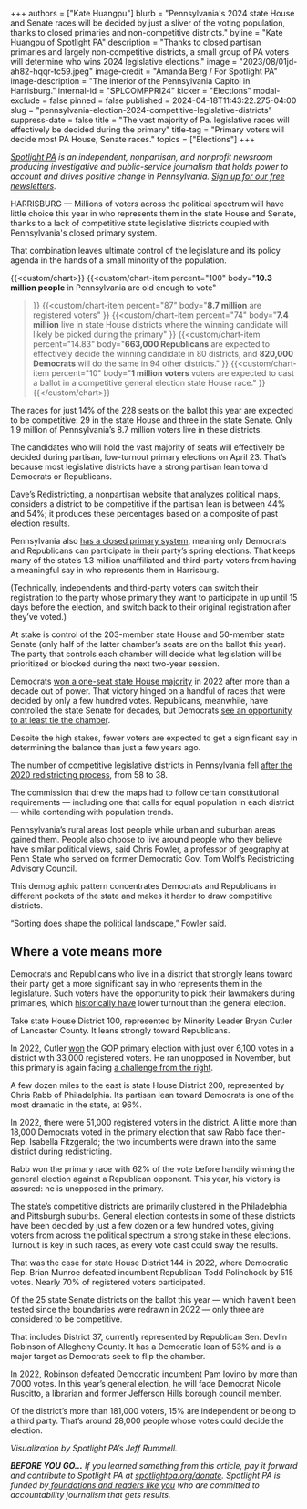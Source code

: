 +++
authors = ["Kate Huangpu"]
blurb = "Pennsylvania's 2024 state House and Senate races will be decided by just a sliver of the voting population, thanks to closed primaries and non-competitive districts."
byline = "Kate Huangpu of Spotlight PA"
description = "Thanks to closed partisan primaries and largely non-competitive districts, a small group of PA voters will determine who wins 2024 legislative elections."
image = "2023/08/01jd-ah82-hqqr-tc59.jpeg"
image-credit = "Amanda Berg / For Spotlight PA"
image-description = "The interior of the Pennsylvania Capitol in Harrisburg."
internal-id = "SPLCOMPPRI24"
kicker = "Elections"
modal-exclude = false
pinned = false
published = 2024-04-18T11:43:22.275-04:00
slug = "pennsylvania-election-2024-competitive-legislative-districts"
suppress-date = false
title = "The vast majority of Pa. legislative races will effectively be decided during the primary"
title-tag = "Primary voters will decide most PA House, Senate races."
topics = ["Elections"]
+++

<a href="https://www.spotlightpa.org/"><em>Spotlight PA</em></a><em> is an independent, nonpartisan, and nonprofit newsroom producing investigative and public-service journalism that holds power to account and drives positive change in Pennsylvania. </em><a href="https://www.spotlightpa.org/newsletters"><em>Sign up for our free newsletters</em></a><em>.</em>

HARRISBURG — Millions of voters across the political spectrum will have little choice this year in who represents them in the state House and Senate, thanks to a lack of competitive state legislative districts coupled with Pennsylvania&#39;s closed primary system.

That combination leaves ultimate control of the legislature and its policy agenda in the hands of a small minority of the population.

{{<custom/chart>}}
{{<custom/chart-item 
  percent="100"
  body="<strong>10.3 million people</strong> in Pennsylvania are old enough to vote"
>}}
{{<custom/chart-item 
  percent="87"
  body="<strong>8.7 million</strong> are registered voters"
>}}
{{<custom/chart-item 
  percent="74"
  body="<strong>7.4 million</strong> live in state House districts where the winning candidate will likely be picked during the primary"
>}}
{{<custom/chart-item 
  percent="14.83"
  body="<strong>663,000 Republicans</strong> are expected to effectively decide the winning candidate in 80 districts, and <strong>820,000 Democrats</strong> will do the same in 94 other districts."
>}}
{{<custom/chart-item 
  percent="10"
  body="<strong>1 million voters</strong> voters are expected to cast a ballot in a competitive general election state House race."
>}}
{{</custom/chart>}}

The races for just 14% of the 228 seats on the ballot this year are expected to be competitive: 29 in the state House and three in the state Senate. Only 1.9 million of Pennsylvania’s 8.7 million voters live in these districts.

The candidates who will hold the vast majority of seats will effectively be decided during partisan, low-turnout primary elections on April 23. That’s because most legislative districts have a strong partisan lean toward Democrats or Republicans.

Dave’s Redistricting, a nonpartisan website that analyzes political maps, considers a district to be competitive if the partisan lean is between 44% and 54%; it produces these percentages based on a composite of past election results.

Pennsylvania also <a href="https://www.spotlightpa.org/news/2024/04/pennsylvania-primary-election-2024-open-primaries-independent-third-party-voters/">has a closed primary system</a>, meaning only Democrats and Republicans can participate in their party’s spring elections. That keeps many of the state’s 1.3 million unaffiliated and third-party voters from having a meaningful say in who represents them in Harrisburg.

(Technically, independents and third-party voters can switch their registration to the party whose primary they want to participate in up until 15 days before the election, and switch back to their original registration after they’ve voted.)

At stake is control of the 203-member state House and 50-member state Senate (only half of the latter chamber’s seats are on the ballot this year). The party that controls each chamber will decide what legislation will be prioritized or blocked during the next two-year session.

Democrats <a href="https://www.spotlightpa.org/news/2022/11/pa-governor-election-2022-results-house-democrats-flip-republican-control/">won a one-seat state House majority</a> in 2022 after more than a decade out of power. That victory hinged on a handful of races that were decided by only a few hundred votes. Republicans, meanwhile, have controlled the state Senate for decades, but Democrats <a href="https://www.spotlightpa.org/news/2024/02/pennsylvania-state-senate-elections-2024-democratic-majority-flip-republican/">see an opportunity to at least tie the chamber</a>.

<script src="https://www.spotlightpa.org/embed.js" async></script><div data-spl-embed-version="1" data-spl-src="https://www.spotlightpa.org/embeds/newsletter/?cta=Get%20the%20latest%20Spotlight%20PA%20candidate%20guides%2C%20voting%20guides%2C%20and%20other%20election%20stories%20through%20our%20free%20daily%20newsletter.&eyebrow=stay%20informed&preselect=papost"></div>

Despite the high stakes, fewer voters are expected to get a significant say in determining the balance than just a few years ago.

The number of competitive legislative districts in Pennsylvania fell <a href="https://www.spotlightpa.org/topics/redistricting/">after the 2020 redistricting process</a>, from 58 to 38.

The commission that drew the maps had to follow certain constitutional requirements — including one that calls for equal population in each district — while contending with population trends.

Pennsylvania’s rural areas lost people while urban and suburban areas gained them. People also choose to live around people who they believe have similar political views, said Chris Fowler, a professor of geography at Penn State who served on former Democratic Gov. Tom Wolf’s Redistricting Advisory Council.

This demographic pattern concentrates Democrats and Republicans in different pockets of the state and makes it harder to draw competitive districts.

“Sorting does shape the political landscape,” Fowler said.

## Where a vote means more

Democrats and Republicans who live in a district that strongly leans toward their party get a more significant say in who represents them in the legislature. Such voters have the opportunity to pick their lawmakers during primaries, which <a href="https://www.abc27.com/pennsylvania-politics/low-voter-turnout-plagues-pennsylvania-primary-election/">historically have</a> lower turnout than the general election.

Take state House District 100, represented by Minority Leader Bryan Cutler of Lancaster County. It leans strongly toward Republicans.

In 2022, Cutler <a href="https://vr.co.lancaster.pa.us/ElectionReturns/May_17,_2022_-_General_Primary/33.html">won</a> the GOP primary election with just over 6,100 votes in a district with 33,000 registered voters. He ran unopposed in November, but this primary is again facing <a href="https://lancasteronline.com/news/politics/cutler-nissley-primary-race-approaching-500-000-in-spending-cutler-sees-donations-spike/article_8eb9b674-fb6e-11ee-8016-37c4dd8645a5.html">a challenge from the right</a>.

<div class="flourish-embed flourish-map" data-src="visualisation/17601221"><script src="https://public.flourish.studio/resources/embed.js"></script></div>

A few dozen miles to the east is state House District 200, represented by Chris Rabb of Philadelphia. Its partisan lean toward Democrats is one of the most dramatic in the state, at 96%.

In 2022, there were 51,000 registered voters in the district. A little more than 18,000 Democrats voted in the primary election that saw Rabb face then-Rep. Isabella Fitzgerald; the two incumbents were drawn into the same district during redistricting.

Rabb won the primary race with 62% of the vote before handily winning the general election against a Republican opponent. This year, his victory is assured: he is unopposed in the primary.

The state’s competitive districts are primarily clustered in the Philadelphia and Pittsburgh suburbs. General election contests in some of these districts have been decided by just a few dozen or a few hundred votes, giving voters from across the political spectrum a strong stake in these elections. Turnout is key in such races, as every vote cast could sway the results.

That was the case for state House District 144 in 2022, where Democratic Rep. Brian Munroe defeated incumbent Republican Todd Polinchock by 515 votes. Nearly 70% of registered voters participated.

<div class="flourish-embed flourish-map" data-src="visualisation/17603282"><script src="https://public.flourish.studio/resources/embed.js"></script></div>

Of the 25 state Senate districts on the ballot this year — which haven’t been tested since the boundaries were redrawn in 2022 — only three are considered to be competitive.

That includes District 37, currently represented by Republican Sen. Devlin Robinson of Allegheny County. It has a Democratic lean of 53% and is a major target as Democrats seek to flip the chamber.

<script src="https://www.spotlightpa.org/embed.js" async></script><div data-spl-embed-version="1" data-spl-src="https://www.spotlightpa.org/embeds/donate/"></div>

In 2022, Robinson defeated Democratic incumbent Pam Iovino by more than 7,000 votes. In this year’s general election, he will face Democrat Nicole Ruscitto, a librarian and former Jefferson Hills borough council member.

Of the district’s more than 181,000 voters, 15% are independent or belong to a third party. That’s around 28,000 people whose votes could decide the election.

<em>Visualization by Spotlight PA’s Jeff Rummell.</em>

<strong><em>BEFORE YOU GO…</em></strong><em> If you learned something from this article, pay it forward and contribute to Spotlight PA at </em><a href="https://www.spotlightpa.org/donate"><em>spotlightpa.org/donate</em></a><em>. Spotlight PA is funded by</em><a href="https://www.spotlightpa.org/support"><em> foundations and readers like you</em></a><em> who are committed to accountability journalism that gets results.</em>

